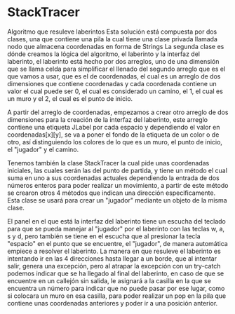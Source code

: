 # StackTracer
Algoritmo que resuleve laberintos
Esta solución está compuesta por dos clases, una que contiene una pila la cual tiene una clase privada llamada nodo que almacena coordenadas en forma de Strings
La segunda clase es dónde creamos la lógica del algoritmo, el laberinto y la interfaz del laberinto, el laberinto está hecho por dos arreglos, uno de una dimensión
que se llama celda para simplificar el llenado del segundo arreglo que es el que vamos a usar, que es el de coordenadas, el cual es un arreglo de dos dimensiones
que contiene coordenadas y cada coordenada contiene un valor el cual puede ser 0, el cual es considerado un camino, el 1, el cual es un muro y el 2, el cual es
el punto de inicio.

A partir del arreglo de coordenadas, empezamos a crear otro arreglo de dos dimensiones para la creación de la interfaz del laberinto, este arreglo contiene una
etiqueta JLabel por cada espacio y dependiendo el valor en coordenadas[x][y], se va a poner el fondo de la etiqueta de un color o de otro, así distinguiendo los 
colores de lo que es un muro, el punto de inicio, el "jugador" y el camino.

Tenemos también la clase StackTracer la cual pide unas coordenadas iniciales, las cuales serán las del punto de partida, y tiene un método el cual suma en uno 
a sus coordenadas actuales dependiendo la entrada de dos números enteros para poder realizar un movimiento, a partir de este método se crearon otros 4 
métodos que indican una dirección especificamente. Esta clase se usará para crear un "jugador" mediante un objeto de la misma clase.

El panel en el que está la interfaz del laberinto tiene un escucha del teclado para que se pueda manejar al "jugador" por el laberinto con las teclas w, a, s y d,
pero también se tiene en el escucha que al presionar la tecla "espacio" en el punto que se encuentre, el "jugador", de manera automática empiece a resolver el laberinto.
La manera en que resuleve el laberinto es intentando ir en las 4 direcciones hasta llegar a un borde, que al intentar salir, genera una excepción, pero al atrapar la
excepción con un try-catch podemos indicar que se ha llegado al final del laberinto, en caso de que se encuentre en un callejón sin salida, le asignará a la casilla
en la que se encuentra un número para indicar que no puede pasar por ese lugar, como si colocara un muro en esa casilla, para poder realizar un pop en la pila
que contiene unas coordenadas anteriores y poder ir a una posición anterior.
